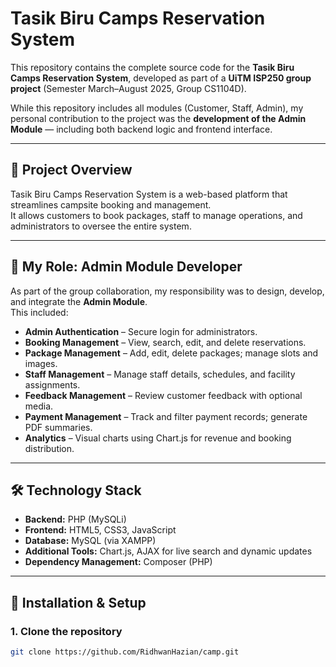 # Tasik Biru Camps Reservation System

This repository contains the complete source code for the **Tasik Biru Camps Reservation System**, developed as part of a **UiTM ISP250 group project** (Semester March–August 2025, Group CS1104D).

While this repository includes all modules (Customer, Staff, Admin), my personal contribution to the project was the **development of the Admin Module** — including both backend logic and frontend interface.

---

## 📌 Project Overview

Tasik Biru Camps Reservation System is a web-based platform that streamlines campsite booking and management.  
It allows customers to book packages, staff to manage operations, and administrators to oversee the entire system.

---

## 👤 My Role: Admin Module Developer

As part of the group collaboration, my responsibility was to design, develop, and integrate the **Admin Module**.  
This included:

- **Admin Authentication** – Secure login for administrators.
- **Booking Management** – View, search, edit, and delete reservations.
- **Package Management** – Add, edit, delete packages; manage slots and images.
- **Staff Management** – Manage staff details, schedules, and facility assignments.
- **Feedback Management** – Review customer feedback with optional media.
- **Payment Management** – Track and filter payment records; generate PDF summaries.
- **Analytics** – Visual charts using Chart.js for revenue and booking distribution.

---

## 🛠 Technology Stack

- **Backend:** PHP (MySQLi)
- **Frontend:** HTML5, CSS3, JavaScript
- **Database:** MySQL (via XAMPP)
- **Additional Tools:** Chart.js, AJAX for live search and dynamic updates
- **Dependency Management:** Composer (PHP)

---

## 📂 Installation & Setup

### 1. Clone the repository
```bash
git clone https://github.com/RidhwanHazian/camp.git
